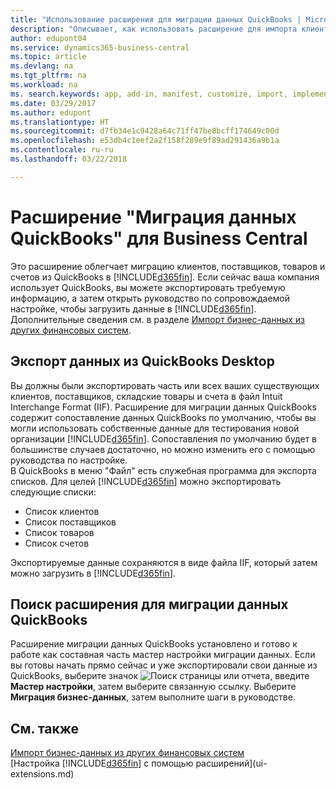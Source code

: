```yaml
---
title: "Использование расширения для миграции данных QuickBooks | Microsoft Docs"
description: "Описывает, как использовать расширение для импорта клиентов, поставщиков, товаров и счетов из QuickBooks Desktop в Business Central."
author: edupont04
ms.service: dynamics365-business-central
ms.topic: article
ms.devlang: na
ms.tgt_pltfrm: na
ms.workload: na
ms. search.keywords: app, add-in, manifest, customize, import, implement
ms.date: 03/29/2017
ms.author: edupont
ms.translationtype: HT
ms.sourcegitcommit: d7fb34e1c9428a64c71ff47be8bcff174649c00d
ms.openlocfilehash: e53db4c1eef2a2f158f289e9f89ad291436a9b1a
ms.contentlocale: ru-ru
ms.lasthandoff: 03/22/2018

---
```

# <a name="the-quickbooks-data-migration-extension-for-business-central"></a>Расширение "Миграция данных QuickBooks" для Business Central
Это расширение облегчает миграцию клиентов, поставщиков, товаров и счетов из QuickBooks в [!INCLUDE[d365fin](includes/d365fin_md.md)]. Если сейчас ваша компания использует QuickBooks, вы можете экспортировать требуемую информацию, а затем открыть руководство по сопровождаемой настройке, чтобы загрузить данные в [!INCLUDE[d365fin](includes/d365fin_md.md)].  
Дополнительные сведения см. в разделе [Импорт бизнес-данных из других финансовых систем](upload-data.md).

## <a name="exporting-data-from-quickbooks-desktop"></a>Экспорт данных из QuickBooks Desktop
Вы должны были экспортировать часть или всех ваших существующих клиентов, поставщиков, складские товары и счета в файл Intuit Interchange Format (IIF). Расширение для миграции данных QuickBooks содержит сопоставление данных QuickBooks по умолчанию, чтобы вы могли использовать собственные данные для тестирования новой организации [!INCLUDE[d365fin](includes/d365fin_md.md)]. Сопоставления по умолчанию будет в большинстве случаев достаточно, но можно изменить его с помощью руководства по настройке.  
В QuickBooks в меню "Файл" есть служебная программа для экспорта списков. Для целей [!INCLUDE[d365fin](includes/d365fin_md.md)] можно экспортировать следующие списки:

* Список клиентов  
* Список поставщиков  
* Список товаров  
* Список счетов  

Экспортируемые данные сохраняются в виде файла IIF, который затем можно загрузить в [!INCLUDE[d365fin](includes/d365fin_md.md)].

## <a name="finding-the-quickbooks-data-migration-extension"></a>Поиск расширения для миграции данных QuickBooks
Расширение миграции данных QuickBooks установлено и готово к работе как составная часть мастер настройки миграции данных. Если вы готовы начать прямо сейчас и уже экспортировали свои данные из QuickBooks, выберите значок ![Поиск страницы или отчета](media/ui-search/search_small.png "Значок поиска страницы или отчета"), введите **Мастер настройки**, затем выберите связанную ссылку. Выберите **Миграция бизнес-данных**, затем выполните шаги в руководстве.  

## <a name="see-also"></a>См. также
[Импорт бизнес-данных из других финансовых систем](upload-data.md)  
[Настройка [!INCLUDE[d365fin](includes/d365fin_md.md)] с помощью расширений](ui-extensions.md)  


